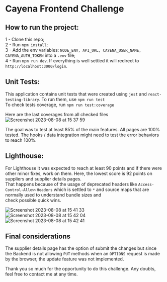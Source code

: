 # Cayena Frontend Challenge


## How to run the project:

1 - Clone this repo; <br />
2 - Run `npm install`; <br />
3 - Add the env variables: `NODE_ENV, API_URL, CAYENA_USER_NAME, CAYENA_AUTH_TOKEN` into a `.env` file; <br />
4 - Run `npm run dev`. If everything is well settled it will redirect to `http://localhost:3000/login`. <br />

## Unit Tests:

This application contains unit tests that were created using `jest` and `react-testing-library`. To run them, use `npm run test` <br />
To check tests coverage, run `npm run test:coverage`

Here are the last coverages from all checked files
![Screenshot 2023-08-08 at 15 37 59](https://github.com/luizfm/cayena-frontend-challenge/assets/45155140/c8c06393-3f0e-440b-bc29-615c04ad2b38)

The goal was to test at least 85% of the main features. All pages are 100% tested. The hooks / data integration might need to test the error behaviors to reach 100%.

## Lighthouse:

For Lighthouse it was expected to reach at least 90 points and if there were other minor fixes, work on them. Here, the lowest score is 92 points on suppliers and supplier details pages. <br />
That happens because of the usage of deprecated headers like `Access-Control-Allow-Headers` which is settled to `*` and source maps that are normally used to understand bundle sizes and <br />
check possible quick wins.

![Screenshot 2023-08-08 at 15 41 33](https://github.com/luizfm/cayena-frontend-challenge/assets/45155140/c3d0ed3f-95f1-4caa-ac99-61557af10108)
![Screenshot 2023-08-08 at 15 42 04](https://github.com/luizfm/cayena-frontend-challenge/assets/45155140/8e6406e3-7c0c-4942-9e23-72615879daea)
![Screenshot 2023-08-08 at 15 42 41](https://github.com/luizfm/cayena-frontend-challenge/assets/45155140/a14a39a4-5660-49f0-b05b-132b2fbedf98)

## Final considerations

The supplier details page has the option of submit the changes but since the Backend is not allowing `PUT` methods when an `OPTIONS` request is made by the browser, the update feature was not implemented. <br />

Thank you so much for the opportunity to do this challenge. Any doubts, feel free to contact me at any time.
